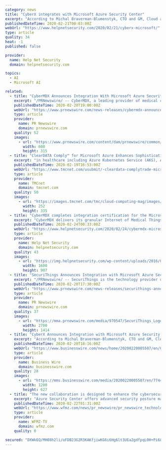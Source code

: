 ```yaml
---
category: news
title: "CyberX integrates with Microsoft Azure Security Center"
excerpt: "According to Michal Braverman-Blumenstyk, CTO and GM, Cloud and AI Security Division at Microsoft Corp.: “CyberX’s IoT security platform and integration with the Microsoft Azure Security Center for IoT enables customers to go further and faster with IoT innovations that drive new revenue streams and operational efficiencies — without comp ..."
publishedDateTime: 2020-02-21T00:03:00Z
webUrl: "https://www.helpnetsecurity.com/2020/02/21/cyberx-microsoft/"
type: article
quality: 34
heat: -1
published: false

provider:
  name: Help Net Security
  domain: helpnetsecurity.com

topics:
  - AI
  - Microsoft AI

related:
  - title: "CyberMDX Announces Integration With Microsoft Azure Security Center for IoT"
    excerpt: "/PRNewswire/ -- CyberMDX, a leading provider of medical cyber security solution, delivering asset visibility and threat prevention for medical devices"
    publishedDateTime: 2020-02-20T19:00:00Z
    webUrl: "https://www.prnewswire.com/news-releases/cybermdx-announces-integration-with-microsoft-azure-security-center-for-iot-301008578.html"
    type: article
    provider:
      name: PR Newswire
      domain: prnewswire.com
    quality: 52
    images:
      - url: "https://www.prnewswire.com/content/dam/prnewswire/common/prn_facebook_sharing_logo.jpg"
        width: 600
        height: 315
  - title: "ClearDATA Comply™ for Microsoft Azure Enhances Sophistication of PHI Protection"
    excerpt: "in healthcare including Azure Kubernetes Service (AKS), Azure Machine Learning as well as PaaS based services like Azure SQL. ClearDATA is a Microoft Gold Partner and has offered managed security, compliance and privacy solutions on Microsoft Azure since 2015. ClearDATA will further collaborate with Microsoft to support its sensitive data ..."
    publishedDateTime: 2020-02-19T16:53:00Z
    webUrl: "https://www.tmcnet.com/usubmit/-cleardata-complytrade-microsoft-azure-enhances-sophistication-phi-protection-/2020/02/19/9100677.htm"
    type: article
    provider:
      name: TMCnet
      domain: tmcnet.com
    quality: 50
    images:
      - url: "https://images.tmcnet.com/tmc/cloud-computing-mag/images/cloud-computing-0515-cover.jpg"
        width: 252
        height: 335
  - title: "CyberMDX completes integration certification for the Microsoft Azure Security Center for IoT"
    excerpt: "CyberMDX delivers its granular Internet of Medical Things visibility into the single pane of glass of Azure Security Center to provide continuous visibility and threat protection across device types and network layers. All on-premises hospital assets are auto-identified and classified by CyberMDX’s DPI and AI engine. The classified assets are ..."
    publishedDateTime: 2020-02-24T00:33:00Z
    webUrl: "https://www.helpnetsecurity.com/2020/02/24/cybermdx-microsoft-azure/"
    type: article
    provider:
      name: Help Net Security
      domain: helpnetsecurity.com
    quality: 43
    images:
      - url: "https://img.helpnetsecurity.com/wp-content/uploads/2016/06/09111805/pulse.jpg"
        width: 1600
        height: 907
  - title: "SecuriThings Announces Integration with Microsoft Azure Security Center for IoT to Protect Customers' IoT Devices Against Cyber-Attacks"
    excerpt: "/PRNewswire/ -- SecuriThings is the technology provider of Horizon, a software-only solution which detects and mitigates cyber-attacks exploiting the"
    publishedDateTime: 2020-02-20T17:30:00Z
    webUrl: "https://www.prnewswire.com/news-releases/securithings-announces-integration-with-microsoft-azure-security-center-for-iot-to-protect-customers-iot-devices-against-cyber-attacks-301008562.html"
    type: article
    provider:
      name: PR Newswire
      domain: prnewswire.com
    quality: 37
    images:
      - url: "https://mma.prnewswire.com/media/970547/SecuriThings_Logo.jpg?p=facebook"
        width: 2700
        height: 1414
  - title: "CyberX Announces Integration with Microsoft Azure Security Center for IoT, Joins Microsoft Intelligent Security Association"
    excerpt: "According to Michal Braverman-Blumenstyk, CTO and GM, Cloud and AI Security Division at Microsoft Corp.: “CyberX’s IoT security platform and integration with the Microsoft Azure Security Center for IoT enables customers to go further and faster with IoT innovations that drive new revenue streams and operational efficiencies — without comp ..."
    publishedDateTime: 2020-02-20T18:16:00Z
    webUrl: "https://www.businesswire.com/news/home/20200220005507/en/CyberX-Announces-Integration-Microsoft-Azure-Security-Center"
    type: article
    provider:
      name: Business Wire
      domain: businesswire.com
    quality: 28
    images:
      - url: "https://mms.businesswire.com/media/20200220005507/en/774439/23/cyberx.jpg"
        width: 1200
        height: 627
  - title: "The new collaboration is designed to enhance the cybersecurity capabilities of Azure Security Center for IoT customers."
    excerpt: "Azure Security Center offers advanced security posture management. By integrating the two products, Firedome and Microsoft will be able to deliver real-time protection and response, with dual detection capabilities of both Microsoft Threat Intelligence and Firedome's machine learning, cloud-based AI engine. The combined solution provides ..."
    publishedDateTime: 2020-02-22T01:31:00Z
    webUrl: "https://www.wfmz.com/news/pr_newswire/pr_newswire_technology/firedome-announces-integration-with-microsoft-azure-security-center-for-iot/article_9fd4db82-0673-50af-bd2b-78c981cc8039.html"
    type: article
    provider:
      name: WFMZ-TV
      domain: wfmz.com
    quality: 0

secured: "DXWkEQ/MH08h2li/oFDB23G2R3KAKfjiwKG6i6Hg6lt3UEa2gdfpqL0H+Pi68pGEcPy2HfTfOpjQ8tt7STJmTPjVCIk1MCe6OMu/h3ghRdw5OKXQ6KGSIPqANOwwxc+8IgMREcxq+5bj5E9LjZlws9msAGdhqoySBNnzI4htGFULW2/Df/VgdRAVgI6Uyl/gQOd1fYNLZuClWVVWsMsWkm+A/Zk94/ssxSFPQvEL8QciJfM6PPv0iG+p4oC+H9XFYlAxoZN0k9F+06diMEHz+LsHhHHpWFqnLLTY85QrHWOPw7fyLGHeaa7ph756pcy6Nih/UEmkpFkh7HfQAYPQog0sfMGX8jX2BZSw1845L69/d6zprp8BosZeaWarA7D9xWyUxy06m+QmVegZs9N7XPWBVxgtMAVHCW37BJVc23tv/gutJIO6B/McL3g+F7vODsBmxsippwPEQ2VqPdNRscCJeQMNNhWCAsG/gS3KdR4=;WVJ3KJWwEbdzmhiBjz6PQg=="
---
```


